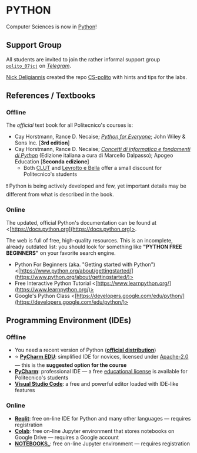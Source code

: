 PYTHON
======

Computer Sciences is now in [Python](https://en.wikipedia.org/wiki/Python_(programming_language))!

## Support Group

All students are invited to join the rather informal support group [`polito_07jcj`](https://t.me/polito_07jcj) on [*Telegram*](https://en.wikipedia.org/wiki/Telegram_(software)).

[Nick Deligiannis](https://www.linkedin.com/in/nikos-deligiannis) created the repo [CS-polito](https://github.com/NikosDelijohn/CS-polito) with hints and tips for the labs.

## References / Textbooks

### Offline

The *official* text book for all Politecnico's courses is:

* Cay Horstmann, Rance D. Necaise; [*Python for Everyone*](https://www.wiley.com/en-it/Python+For+Everyone,+3rd+Edition-p-9781119498537); John Wiley & Sons Inc. [**3rd edition**]
* Cay Horstmann, Rance D. Necaise; [*Concetti di informatica e fondamenti di Python*](http://www.apogeoeducation.com/concetti-di-informatica-e-fondamenti-di-python.html) (Edizione italiana a cura di Marcello Dalpasso); Apogeo Education [**Seconda edizione**]
  * Both [CLUT](https://www.clut.it/ita/elettrotecnica-elettronica-informatica/-/concetti-di-informatica-e-fondamenti-di-python/348.html) and [Levrotto e Bella](https://www.levrotto-bella.net/concetti-informatica-fondamenti-python-horstmann) offer a small discount for Politecnico's students

:exclamation: Python is being actively developed and few, yet important details may be different from what is described in the book.

### Online

The updated, official Python's documentation can be found at <[https://docs.python.org](https://docs.python.org)>.

The web is full of free, high-quality resources. This is an incomplete, already outdated list: you should look for something like **"PYTHON FREE BEGINNERS"** on your favorite search engine.

* Python For Beginners (aka. "Getting started with Python") <[https://www.python.org/about/gettingstarted/](https://www.python.org/about/gettingstarted/)>
* Free Interactive Python Tutorial <[https://www.learnpython.org/](https://www.learnpython.org/)>
* Google's Python Class <[https://developers.google.com/edu/python/](https://developers.google.com/edu/python/)>

## Programming Environment (IDEs)

### Offline

* You need a recent version of Python ([**official distribution**](https://www.python.org/downloads/))
* :star: [**PyCharm EDU**](https://www.jetbrains.com/pycharm-edu/): simplified IDE for novices, licensed under [Apache-2.0](https://www.tldrlegal.com/l/apache2) — this is the **suggested option for the course**
* [**PyCharm**](https://www.jetbrains.com/pycharm/): professional IDE — a free [educational license](https://www.jetbrains.com/community/education/#students) is available for Politecnico's students
* [**Visual Studio Code**](https://code.visualstudio.com/): a free and powerful editor loaded with IDE-like features

### Online

* [**Replit**](https://replit.com/): free on-line IDE for Python and many other languages — requires registration
* [**Colab**](https://colab.research.google.com): free on-line Jupyter environment that stores notebooks on Google Drive — requires a Google account
* [**NOTEBOOKS_**](https://notebooks.ai/dashboard): free on-line Jupyter environment — requires registration
